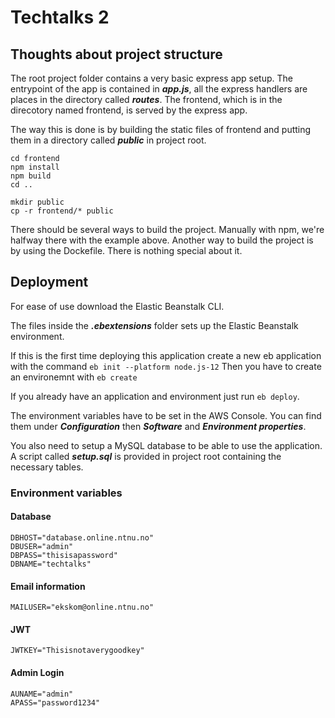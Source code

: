 # Techtalks 2

## Thoughts about project structure

The root project folder contains a very basic express app setup. The entrypoint of the app is contained in ***app.js***, all the express handlers are places in the directory called ***routes***. The frontend, which is in the direcotory named frontend, is served by the express app. 

The way this is done is by building the static files of frontend and putting them in a directory called ***public*** in project root. 

```
cd frontend
npm install
npm build
cd ..

mkdir public
cp -r frontend/* public
```

There should be several ways to build the project. Manually with npm, we're halfway there with the example above. Another way to build the project is by using the Dockefile. There is nothing special about it.

## Deployment

For ease of use download the Elastic Beanstalk CLI. 

The files inside the ***.ebextensions*** folder sets up the Elastic Beanstalk environment. 

If this is the first time deploying this application create a new eb application with the command ```eb init --platform node.js-12```
Then you have to create an environemnt with ```eb create```

If you already have an application and environment just run ```eb deploy```. 

The environment variables have to be set in the AWS Console. You can find them under ***Configuration*** then ***Software*** and ***Environment properties***.

You also need to setup a MySQL database to be able to use the application. A script called ***setup.sql*** is provided in project root containing the necessary tables. 

### Environment variables
#### Database
```
DBHOST="database.online.ntnu.no"
DBUSER="admin"
DBPASS="thisisapassword"
DBNAME="techtalks"
```

#### Email information
```
MAILUSER="ekskom@online.ntnu.no"
```

#### JWT
```
JWTKEY="Thisisnotaverygoodkey"
```

#### Admin Login
```
AUNAME="admin"
APASS="password1234"
```
